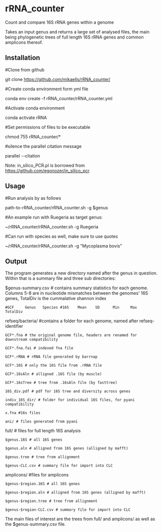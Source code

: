 # rRNA_counter
Count and compare 16S rRNA genes within a genome

Takes an input genus and returns a large set of analysed files, the main being phylogenetic trees of full length 16S rRNA genes and common amplicons thereof.


## Installation

#Clone from github

git clone https://github.com/mikaells/rRNA_counter/

#Create conda environment form yml file

conda env create -f rRNA_counter/rRNA_counter.yml

#Activate conda environment 

conda activate rRNA

#Set permissions of files to be executable 

chmod 755 rRNA_counter/*

#silence the parallel citation message

parallel --citation   


Note: in_silico_PCR.pl is borrowed from https://github.com/egonozer/in_silico_pcr


## Usage
#Run analysis by as follows 

path-to-rRNA_counter/rRNA_counter.sh -g $genus

#An example run with Ruegeria as target genus:

~/rRNA_counter/rRNA_counter.sh -g Ruegeria

#Can run with species as well, make sure to use quotes

~/rRNA_counter/rRNA_counter.sh -g "Mycoplasma bovis"

## Output

The program generates a new directory named after the genus in question. Within that is a summary file and three sub directories:

$genus-summary.csv # contains summary statistics for each genome. Columns 5-8 are in nucleotide mismatches between the genomes' 16S genes, TotalDiv is the cummalative shannon index
 
    #GCF     Genus   Species #16S    Mean    SD      Min     Max   TotalDiv 

refseq/bacteria/ #contains a folder for each genome, named after refseq-identifier

    GCF*.fna # the original genome file, headers are renamed for downstream compatibility
  
    GCF*.fna.fai # indexed fna file
  
    GCF*.rRNA # rRNA file generated by barrnap
  
    GCF*.16S # only the 16S file from .rRNA file
  
    GCF*.16sAln # alligned .16S file (by muscle)
  
    GCF*.16sTree # tree from .16sAln file (by fasttree)
  
    16S_div.pdf # pdf for 16S tree and diversity across genes
  
    indiv_16S_dir/ # folder for individual 16S files, for pyani compatibility
  
    x.fna #16s files
  
    ani/ # files generated from pyani


full/ # files for full length 16S analysis
  
    $genus.16S # all 16S genes
  
    $genus.aln # alligned from 16S genes (alligned by mafft)
  
    $genus.tree # tree from allignment
  
    $genus-CLC.csv # summary file for import into CLC
    

amplicons/ #files for amplicons
  
    $genus-$region.16S # all 16S genes
  
    $genus-$region.aln # alligned from 16S genes (alligned by mafft)
  
    $genus-$region.tree # tree from allignment
  
    $genus-$region-CLC.csv # summary file for import into CLC
    
  
The main files of interest are the trees from full/ and amplicons/ as well as the $genus-summary.csv file.


